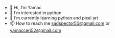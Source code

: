 - 👋 Hi, I’m Yamac
- 👀 I’m interested in python
- 🌱 I’m currently learning python and pixel art
- 📫 How to reach me sadspector50@gmail.com or yamacceri52@gmail.com

<!---
yamackl/yamackl is a ✨ special ✨ repository because its `README.md` (this file) appears on your GitHub profile.
You can click the Preview link to take a look at your changes.
--->
